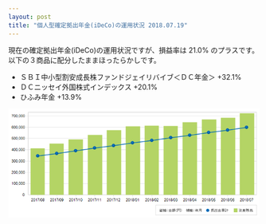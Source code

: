 ```yaml
---
layout: post
title: "個人型確定拠出年金(iDeCo)の運用状況 2018.07.19"
---
```

現在の確定拠出年金(iDeCo)の運用状況ですが、損益率は 21.0% のプラスです。以下の３商品に配分したままほったらかしです。

- ＳＢＩ中小型割安成長株ファンドジェイリバイブ＜ＤＣ年金＞ +32.1%
- ＤＣニッセイ外国株式インデックス +20.1%
- ひふみ年金 +13.9%

![個人型確定拠出年金の残高推移](/assets/img/iDeCo-20180719.png)
